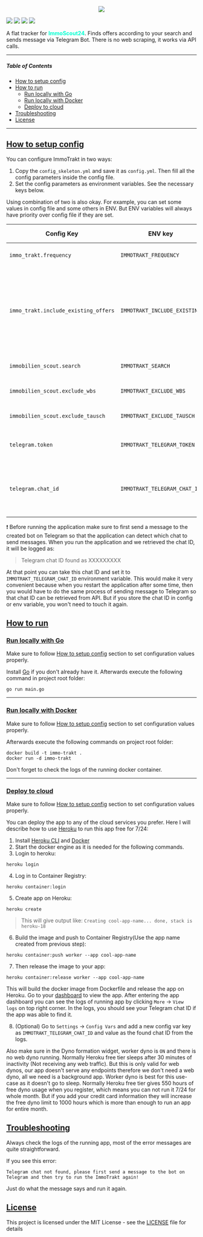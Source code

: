 <p align="center">
  <img src="https://imgur.com/C1aP2p5.png">
</p>

<p align="left">
<img src="https://img.shields.io/github/license/mustafabayar/immo_trakt">
<img src="https://img.shields.io/maintenance/yes/2021">
<a href="https://www.codacy.com/gh/mustafabayar/immo_trakt/dashboard?utm_source=github.com&amp;utm_medium=referral&amp;utm_content=mustafabayar/immo_trakt&amp;utm_campaign=Badge_Grade"><img src="https://app.codacy.com/project/badge/Grade/1b1ae1e6c305418d91da7c9c4c7d9adf"/></a>
<a href="http://golang.org"><img src="https://img.shields.io/badge/Made%20with-Go-1f425f.svg"/></a>
</p>

A flat tracker for <span style="color:#01ffd1">**ImmoScout24**</span>. Finds offers according to your search and sends message via Telegram Bot.
There is no web scraping, it works via API calls.

---
##### Table of Contents  
-   [How to setup config](#how-to-setup-config)
-   [How to run](#how-to-run)
    -   [Run locally with Go](#run-locally-with-go)
    -   [Run locally with Docker](#run-locally-with-docker)
    -   [Deploy to cloud](#deploy-to-cloud)
-   [Troubleshooting](#troubleshooting)
-   [License](#license)
---
## [How to setup config](#how-to-setup-config)
You can configure ImmoTrakt in two ways:
1.  Copy the `config_skeleton.yml` and save it as `config.yml`. Then fill all the config parameters inside the config file.
2.  Set the config parameters as environment variables. See the necessary keys below.

Using combination of two is also okay. For example, you can set some values in config file and some others in ENV. But ENV variables will always have priority over config file if they are set.

| Config Key | ENV key | Description | Default Value |
| ------------------------------------ | ---------------------------- | ----------- | ------------- |
| `immo_trakt.frequency` | `IMMOTRAKT_FREQUENCY` | Duration string as described in https://golang.org/pkg/time/#ParseDuration. For example ***1m*** means every 1 minute. | **1m** |
| `immo_trakt.include_existing_offers` | `IMMOTRAKT_INCLUDE_EXISTING` | `true` if you want the bot to send message for all the existing offers that fits the given search url. `false` if you want the bot to only start sending offers that are added after the app started running. For most people, use-case of this bot is to see the ***new*** offers as soon as possible, not the existing ones as you can already see them when you open the ImmoblienScout website. Therefore **false** makes more sense to not clutter your chat with tons of already existing offers. | **false** |
| `immobilien_scout.search` | `IMMOTRAKT_SEARCH` | Simply go to immobilien scout and make a search according to your criterias and then copy the final url to this config value. | None. Must be set. |
| `immobilien_scout.exclude_wbs` | `IMMOTRAKT_EXCLUDE_WBS` | `true` if you want offers that contains **WBS** keyword in the offer title to be ignored. `false` otherwise. | **false** |
| `immobilien_scout.exclude_tausch` | `IMMOTRAKT_EXCLUDE_TAUSCH` | `true` if you want offers that contains **TAUSCH** keyword in the offer title to be ignored. `false` otherwise. | **false** |
| `telegram.token` | `IMMOTRAKT_TELEGRAM_TOKEN` | Register a new bot with the [BotFather](https://telegram.me/BotFather). Follow the instructions and create your bot. Botfather will return bot token to access the HTTP API. | None. Must be set. |
| `telegram.chat_id` | `IMMOTRAKT_TELEGRAM_CHAT_ID` | This is the persoanl chat you have with the created Bot. It is okay to not know your chat ID, just leave it empty and we will try to find the correct chat ID using the token. | None. Leave it empty if you don't know. |

:exclamation: Before running the application make sure to first send a message to the created bot on Telegram so that the application can detect which chat to send messages.
When you run the application and we retrieved the chat ID, it will be logged as:
> Telegram chat ID found as XXXXXXXXX

At that point you can take this chat ID and set it to `IMMOTRAKT_TELEGRAM_CHAT_ID` environment variable. This would make it very convenient because when you restart the application after some time, then you would have to do the same process of sending message to Telegram so that chat ID can be retrieved from API. But if you store the chat ID in config or env variable, you won't need to touch it again.

## [How to run](#how-to-run)

### [Run locally with Go](#run-locally-with-go)
Make sure to follow [How to setup config](#how-to-setup-config) section to set configuration values properly.

Install [Go](https://golang.org/doc/install) if you don't already have it. Afterwards execute the following command in project root folder:
```
go run main.go
```
---
### [Run locally with Docker](#run-locally-with-docker)
Make sure to follow [How to setup config](#how-to-setup-config) section to set configuration values properly.

Afterwards execute the following commands on project root folder:
```
docker build -t immo-trakt .
docker run -d immo-trakt
```
Don't forget to check the logs of the running docker container.

---
### [Deploy to cloud](#deploy-to-cloud)
Make sure to follow [How to setup config](#how-to-setup-config) section to set configuration values properly.

You can deploy the app to any of the cloud services you prefer. Here I will describe how to use [Heroku](https://www.heroku.com/pricing) to run this app free for 7/24:
1.  Install [Heroku CLI](https://devcenter.heroku.com/articles/heroku-cli) and [Docker](https://docs.docker.com/get-docker/)
2. Start the docker engine as it is needed for the following commands.
3.  Login to heroku: 
```
heroku login
```
4.  Log in to Container Registry: 
```
heroku container:login
``` 
5.  Create app on Heroku: 
```
heroku create
```
> This will give output like: `Creating cool-app-name... done, stack is heroku-18`
6.  Build the image and push to Container Registry(Use the app name created from previous step): 
```
heroku container:push worker --app cool-app-name
```
7.  Then release the image to your app: 
```
heroku container:release worker --app cool-app-name
```
This will build the docker image from Dockerfile and release the app on Heroku. Go to your [dashboard](https://dashboard.heroku.com/apps) to view the app. After entering the app dashboard you can see the logs of running app by clicking `More` -> `View logs` on top right corner.
In the logs, you should see your Telegram chat ID if the app was able to find it.

8. (Optional) Go to `Settings` -> `Config Vars` and add a new config var key as `IMMOTRAKT_TELEGRAM_CHAT_ID` and value as the found chat ID from the logs.

Also make sure in the Dyno formation widget, worker dyno is `ON` and there is no web dyno running.
Normally Heroku free tier sleeps after 30 minutes of inactivity (Not receiving any web traffic). But this is only valid for web dynos, our app doesn't serve any endpoints therefore we don't need a web dyno, all we need is a background app. Worker dyno is best for this use-case as it doesn't go to sleep. Normally Heroku free tier gives 550 hours of free dyno usage when you register, which means you can not run it 7/24 for whole month. But if you add your credit card information they will increase the free dyno limit to 1000 hours which is more than enough to run an app for entire month.

## [Troubleshooting](#troubleshooting)

Always check the logs of the running app, most of the error messages are quite straightforward.

If you see this error:

```
Telegram chat not found, please first send a message to the bot on Telegram and then try to run the ImmoTrakt again!
```

Just do what the message says and run it again.

## [License](#license)
This project is licensed under the MIT License - see the [LICENSE](LICENSE) file for details